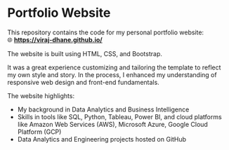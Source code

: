 # Portfolio Website

This repository contains the code for my personal portfolio website:  
🌐 **https://viraj-dhane.github.io/**

The website is built using HTML, CSS, and Bootstrap.

It was a great experience customizing and tailoring the template to reflect my own style and story. In the process, I enhanced my understanding of responsive web design and front-end fundamentals.

The website highlights:
- My background in Data Analytics and Business Intelligence
- Skills in tools like SQL, Python, Tableau, Power BI, and cloud platforms like Amazon Web Services (AWS), Microsoft Azure, Google Cloud Platform (GCP)
- Data Analytics and Engineering projects hosted on GitHub
